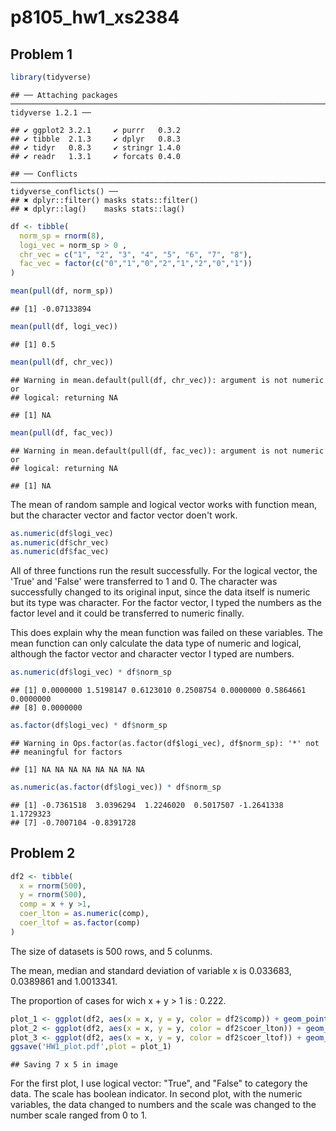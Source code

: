 p8105\_hw1\_xs2384
================

Problem 1
---------

``` r
library(tidyverse)
```

    ## ── Attaching packages ───────────────────────────────────────────────────────────────────────────────────── tidyverse 1.2.1 ──

    ## ✔ ggplot2 3.2.1     ✔ purrr   0.3.2
    ## ✔ tibble  2.1.3     ✔ dplyr   0.8.3
    ## ✔ tidyr   0.8.3     ✔ stringr 1.4.0
    ## ✔ readr   1.3.1     ✔ forcats 0.4.0

    ## ── Conflicts ──────────────────────────────────────────────────────────────────────────────────────── tidyverse_conflicts() ──
    ## ✖ dplyr::filter() masks stats::filter()
    ## ✖ dplyr::lag()    masks stats::lag()

``` r
df <- tibble(
  norm_sp = rnorm(8),
  logi_vec = norm_sp > 0 ,
  chr_vec = c("1", "2", "3", "4", "5", "6", "7", "8"),
  fac_vec = factor(c("0","1","0","2","1","2","0","1"))
)

mean(pull(df, norm_sp))
```

    ## [1] -0.07133894

``` r
mean(pull(df, logi_vec))
```

    ## [1] 0.5

``` r
mean(pull(df, chr_vec))
```

    ## Warning in mean.default(pull(df, chr_vec)): argument is not numeric or
    ## logical: returning NA

    ## [1] NA

``` r
mean(pull(df, fac_vec))
```

    ## Warning in mean.default(pull(df, fac_vec)): argument is not numeric or
    ## logical: returning NA

    ## [1] NA

The mean of random sample and logical vector works with function mean, but the character vector and factor vector doen't work.

``` r
as.numeric(df$logi_vec)
as.numeric(df$chr_vec)
as.numeric(df$fac_vec)
```

All of three functions run the result successfully. For the logical vector, the 'True' and 'False' were transferred to 1 and 0. The character was successfully changed to its original input, since the data itself is numeric but its type was character. For the factor vector, I typed the numbers as the factor level and it could be transferred to numeric finally.

This does explain why the mean function was failed on these variables. The mean function can only calculate the data type of numeric and logical, although the factor vector and character vector I typed are numbers.

``` r
as.numeric(df$logi_vec) * df$norm_sp
```

    ## [1] 0.0000000 1.5198147 0.6123010 0.2508754 0.0000000 0.5864661 0.0000000
    ## [8] 0.0000000

``` r
as.factor(df$logi_vec) * df$norm_sp
```

    ## Warning in Ops.factor(as.factor(df$logi_vec), df$norm_sp): '*' not
    ## meaningful for factors

    ## [1] NA NA NA NA NA NA NA NA

``` r
as.numeric(as.factor(df$logi_vec)) * df$norm_sp
```

    ## [1] -0.7361518  3.0396294  1.2246020  0.5017507 -1.2641338  1.1729323
    ## [7] -0.7007104 -0.8391728

Problem 2
---------

``` r
df2 <- tibble(
  x = rnorm(500),
  y = rnorm(500),
  comp = x + y >1,
  coer_lton = as.numeric(comp),
  coer_ltof = as.factor(comp)
)
```

The size of datasets is 500 rows, and 5 colunms.

The mean, median and standard deviation of variable x is 0.033683, 0.0389861 and 1.0013341.

The proportion of cases for wich x + y &gt; 1 is : 0.222.

``` r
plot_1 <- ggplot(df2, aes(x = x, y = y, color = df2$comp)) + geom_point() + ggtitle("plot_1")
plot_2 <- ggplot(df2, aes(x = x, y = y, color = df2$coer_lton)) + geom_point() + ggtitle("plot_2")
plot_3 <- ggplot(df2, aes(x = x, y = y, color = df2$coer_ltof)) + geom_point() + ggtitle("plot_3")
ggsave('HW1_plot.pdf',plot = plot_1)
```

    ## Saving 7 x 5 in image

For the first plot, I use logical vector: "True", and "False" to category the data. The scale has boolean indicator. In second plot, with the numeric variables, the data changed to numbers and the scale was changed to the number scale ranged from 0 to 1.
